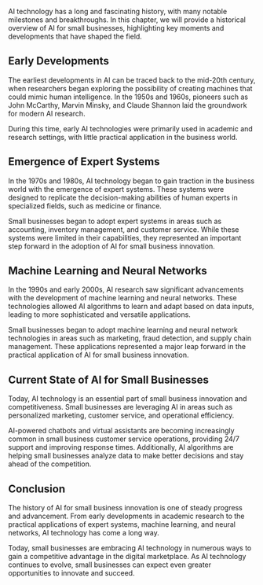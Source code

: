 
AI technology has a long and fascinating history, with many notable milestones and breakthroughs. In this chapter, we will provide a historical overview of AI for small businesses, highlighting key moments and developments that have shaped the field.

Early Developments
------------------

The earliest developments in AI can be traced back to the mid-20th century, when researchers began exploring the possibility of creating machines that could mimic human intelligence. In the 1950s and 1960s, pioneers such as John McCarthy, Marvin Minsky, and Claude Shannon laid the groundwork for modern AI research.

During this time, early AI technologies were primarily used in academic and research settings, with little practical application in the business world.

Emergence of Expert Systems
---------------------------

In the 1970s and 1980s, AI technology began to gain traction in the business world with the emergence of expert systems. These systems were designed to replicate the decision-making abilities of human experts in specialized fields, such as medicine or finance.

Small businesses began to adopt expert systems in areas such as accounting, inventory management, and customer service. While these systems were limited in their capabilities, they represented an important step forward in the adoption of AI for small business innovation.

Machine Learning and Neural Networks
------------------------------------

In the 1990s and early 2000s, AI research saw significant advancements with the development of machine learning and neural networks. These technologies allowed AI algorithms to learn and adapt based on data inputs, leading to more sophisticated and versatile applications.

Small businesses began to adopt machine learning and neural network technologies in areas such as marketing, fraud detection, and supply chain management. These applications represented a major leap forward in the practical application of AI for small business innovation.

Current State of AI for Small Businesses
----------------------------------------

Today, AI technology is an essential part of small business innovation and competitiveness. Small businesses are leveraging AI in areas such as personalized marketing, customer service, and operational efficiency.

AI-powered chatbots and virtual assistants are becoming increasingly common in small business customer service operations, providing 24/7 support and improving response times. Additionally, AI algorithms are helping small businesses analyze data to make better decisions and stay ahead of the competition.

Conclusion
----------

The history of AI for small business innovation is one of steady progress and advancement. From early developments in academic research to the practical applications of expert systems, machine learning, and neural networks, AI technology has come a long way.

Today, small businesses are embracing AI technology in numerous ways to gain a competitive advantage in the digital marketplace. As AI technology continues to evolve, small businesses can expect even greater opportunities to innovate and succeed.
